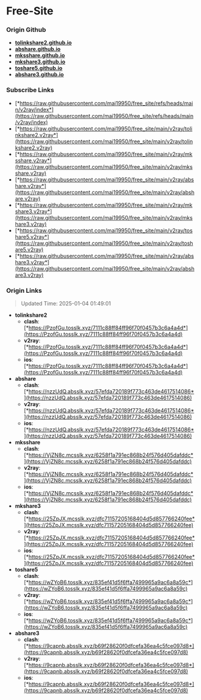 # Free-Site

### Origin Github

- [**tolinkshare2.github.io**](https://github.com/tolinkshare2/tolinkshare2.github.io)
- [**abshare.github.io**](https://github.com/abshare/abshare.github.io)
- [**mksshare.github.io**](https://github.com/mksshare/mksshare.github.io)
- [**mkshare3.github.io**](https://github.com/mkshare3/mkshare3.github.io)
- [**toshare5.github.io**](https://github.com/toshare5/toshare5.github.io)
- [**abshare3.github.io**](https://github.com/abshare3/abshare3.github.io)

### Subscribe Links

- [*https://raw.githubusercontent.com/mai19950/free_site/refs/heads/main/v2ray/index*](https://raw.githubusercontent.com/mai19950/free_site/refs/heads/main/v2ray/index)
- [*https://raw.githubusercontent.com/mai19950/free_site/main/v2ray/tolinkshare2.v2ray*](https://raw.githubusercontent.com/mai19950/free_site/main/v2ray/tolinkshare2.v2ray)
- [*https://raw.githubusercontent.com/mai19950/free_site/main/v2ray/mksshare.v2ray*](https://raw.githubusercontent.com/mai19950/free_site/main/v2ray/mksshare.v2ray)
- [*https://raw.githubusercontent.com/mai19950/free_site/main/v2ray/abshare.v2ray*](https://raw.githubusercontent.com/mai19950/free_site/main/v2ray/abshare.v2ray)
- [*https://raw.githubusercontent.com/mai19950/free_site/main/v2ray/mkshare3.v2ray*](https://raw.githubusercontent.com/mai19950/free_site/main/v2ray/mkshare3.v2ray)
- [*https://raw.githubusercontent.com/mai19950/free_site/main/v2ray/toshare5.v2ray*](https://raw.githubusercontent.com/mai19950/free_site/main/v2ray/toshare5.v2ray)
- [*https://raw.githubusercontent.com/mai19950/free_site/main/v2ray/abshare3.v2ray*](https://raw.githubusercontent.com/mai19950/free_site/main/v2ray/abshare3.v2ray)

### Origin Links

> Updated Time: 2025-01-04 01:49:01

- **tolinkshare2**
  - **clash**: [*https://PzofGu.tosslk.xyz/7111c88ff84ff96f70f0457b3c6a4a4d*](https://PzofGu.tosslk.xyz/7111c88ff84ff96f70f0457b3c6a4a4d)
  - **v2ray**: [*https://PzofGu.tosslk.xyz/7111c88ff84ff96f70f0457b3c6a4a4d*](https://PzofGu.tosslk.xyz/7111c88ff84ff96f70f0457b3c6a4a4d)
  - **ios**: [*https://PzofGu.tosslk.xyz/7111c88ff84ff96f70f0457b3c6a4a4d*](https://PzofGu.tosslk.xyz/7111c88ff84ff96f70f0457b3c6a4a4d)
- **abshare**
  - **clash**: [*https://nzzUdQ.absslk.xyz/57efda720189f773c463de4617514086*](https://nzzUdQ.absslk.xyz/57efda720189f773c463de4617514086)
  - **v2ray**: [*https://nzzUdQ.absslk.xyz/57efda720189f773c463de4617514086*](https://nzzUdQ.absslk.xyz/57efda720189f773c463de4617514086)
  - **ios**: [*https://nzzUdQ.absslk.xyz/57efda720189f773c463de4617514086*](https://nzzUdQ.absslk.xyz/57efda720189f773c463de4617514086)
- **mksshare**
  - **clash**: [*https://VjZN8c.mcsslk.xyz/6258f1a791ec868b24f576d405dafddc*](https://VjZN8c.mcsslk.xyz/6258f1a791ec868b24f576d405dafddc)
  - **v2ray**: [*https://VjZN8c.mcsslk.xyz/6258f1a791ec868b24f576d405dafddc*](https://VjZN8c.mcsslk.xyz/6258f1a791ec868b24f576d405dafddc)
  - **ios**: [*https://VjZN8c.mcsslk.xyz/6258f1a791ec868b24f576d405dafddc*](https://VjZN8c.mcsslk.xyz/6258f1a791ec868b24f576d405dafddc)
- **mkshare3**
  - **clash**: [*https://25ZpJX.mcsslk.xyz/dfc71157205168404d5d857766240fee*](https://25ZpJX.mcsslk.xyz/dfc71157205168404d5d857766240fee)
  - **v2ray**: [*https://25ZpJX.mcsslk.xyz/dfc71157205168404d5d857766240fee*](https://25ZpJX.mcsslk.xyz/dfc71157205168404d5d857766240fee)
  - **ios**: [*https://25ZpJX.mcsslk.xyz/dfc71157205168404d5d857766240fee*](https://25ZpJX.mcsslk.xyz/dfc71157205168404d5d857766240fee)
- **toshare5**
  - **clash**: [*https://wZYoB6.tosslk.xyz/835ef41d5f6ffa7499965a9ac6a8a59c*](https://wZYoB6.tosslk.xyz/835ef41d5f6ffa7499965a9ac6a8a59c)
  - **v2ray**: [*https://wZYoB6.tosslk.xyz/835ef41d5f6ffa7499965a9ac6a8a59c*](https://wZYoB6.tosslk.xyz/835ef41d5f6ffa7499965a9ac6a8a59c)
  - **ios**: [*https://wZYoB6.tosslk.xyz/835ef41d5f6ffa7499965a9ac6a8a59c*](https://wZYoB6.tosslk.xyz/835ef41d5f6ffa7499965a9ac6a8a59c)
- **abshare3**
  - **clash**: [*https://9capnb.absslk.xyz/b69f28620f0dfcefa36ea4c5fce097d8*](https://9capnb.absslk.xyz/b69f28620f0dfcefa36ea4c5fce097d8)
  - **v2ray**: [*https://9capnb.absslk.xyz/b69f28620f0dfcefa36ea4c5fce097d8*](https://9capnb.absslk.xyz/b69f28620f0dfcefa36ea4c5fce097d8)
  - **ios**: [*https://9capnb.absslk.xyz/b69f28620f0dfcefa36ea4c5fce097d8*](https://9capnb.absslk.xyz/b69f28620f0dfcefa36ea4c5fce097d8)

